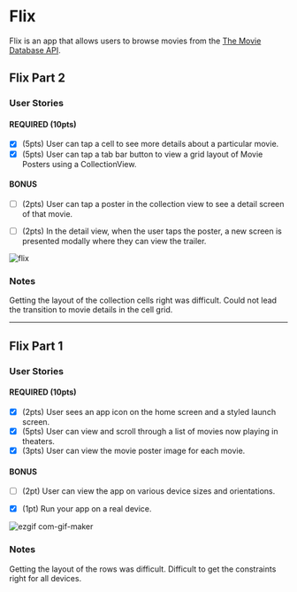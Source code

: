 # Flix

Flix is an app that allows users to browse movies from the [The Movie Database API](http://docs.themoviedb.apiary.io/#).



## Flix Part 2

### User Stories

#### REQUIRED (10pts)
- [x] (5pts) User can tap a cell to see more details about a particular movie.
- [x] (5pts) User can tap a tab bar button to view a grid layout of Movie Posters using a CollectionView.

#### BONUS
- [ ] (2pts) User can tap a poster in the collection view to see a detail screen of that movie.
- [ ] (2pts) In the detail view, when the user taps the poster, a new screen is presented modally where they can view the trailer.


![flix](https://user-images.githubusercontent.com/89486108/191187318-1113bb1b-a64d-463f-9830-7307ad7ddff7.gif)


### Notes
Getting the layout of the collection cells right was difficult. Could not lead the transition to movie details in the cell grid. 

---

## Flix Part 1

### User Stories
#### REQUIRED (10pts)
- [x] (2pts) User sees an app icon on the home screen and a styled launch screen.
- [x] (5pts) User can view and scroll through a list of movies now playing in theaters.
- [x] (3pts) User can view the movie poster image for each movie.

#### BONUS
- [ ] (2pt) User can view the app on various device sizes and orientations.
- [x] (1pt) Run your app on a real device.


![ezgif com-gif-maker](https://user-images.githubusercontent.com/89486108/191187425-0be3e1c6-e9fc-4f57-b507-1525af8e2334.gif)



### Notes
Getting the layout of the rows was difficult. Difficult to get the constraints right for all devices. 
